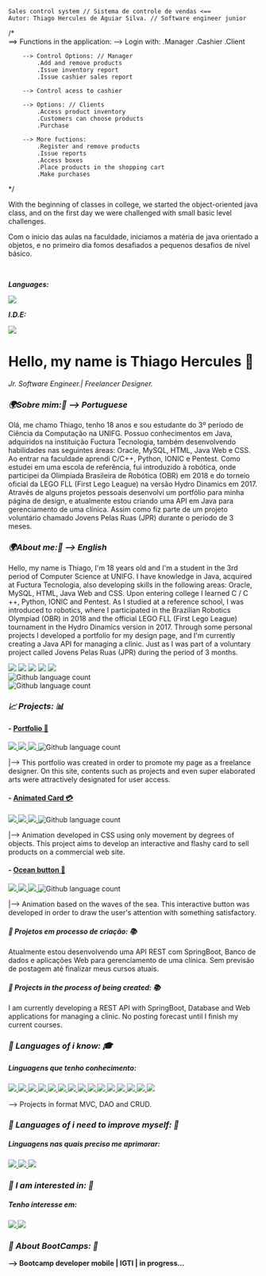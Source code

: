 
	Sales control system // Sistema de controle de vendas <== 
	Autor: Thiago Hercules de Aguiar Silva. // Software engineer junior
/*	
	==> Functions in the application: 
		--> Login with: 
			.Manager
			.Cashier
			.Client
			 
		--> Control Options: // Manager 
			.Add and remove products
			.Issue inventory report
			.Issue cashier sales report
			
		--> Control acess to cashier 
		
		--> Options: // Clients
			.Access product inventory
			.Customers can choose products
			.Purchase
		
		--> More fuctions: 
			.Register and remove products
			.Issue reports
			.Access boxes
			.Place products in the shopping cart
			.Make purchases
		
*/

<p>With the beginning of classes in college, we started the object-oriented java class, and on the first day we were challenged with small basic level challenges.</p>
<p>Com o inicio das aulas na faculdade, iniciamos a matéria de java orientado a objetos, e no primeiro dia fomos desafiados a pequenos desafios de nível básico. </p>
</br> 
<p><em><b>Languages:</b></em> </p>
<a href="#"><img src="https://img.shields.io/badge/Java-E94057?style=for-the-badge&logo=Java&logoColor=white"/>
</a>
<p><em><b>I.D.E:</b></em> </p>
<a href="#"><img src="https://img.shields.io/badge/Eclipse-E94057?style=for-the-badge&logo=Eclipse&logoColor=white"/>
</a>
</br>

<h1><b>Hello, my name is Thiago Hercules 👋</b><i class="fas fa-code"></i></h1>
<p><em>Jr. Software Engineer.| Freelancer Designer. </em></p>

<h3><em><b>🌍Sobre mim:🧠 --> Portuguese</b></em></h3> 
<p>Olá, me chamo Thiago, tenho 18 anos e sou estudante do 3º período de Ciência da Computação na UNIFG. Possuo conhecimentos em Java, adquiridos na instituição Fuctura Tecnologia, também desenvolvendo habilidades nas seguintes áreas: Oracle, MySQL, HTML, Java Web e CSS. Ao entrar na faculdade aprendi C/C++, Python, IONIC e Pentest. Como estudei em uma escola de referência, fui introduzido à robótica, onde participei da Olimpíada Brasileira de Robótica (OBR) em 2018 e do torneio oficial da LEGO FLL (First Lego League) na versão Hydro Dinamics em 2017. Através de alguns projetos pessoais desenvolvi um portfólio para minha página de design, e atualmente estou criando uma API em Java para gerenciamento de uma clínica. Assim como fiz parte de um projeto voluntário chamado Jovens Pelas Ruas (JPR) durante o período de 3 meses.
</p>

<h3><em><b>🌍About me:🧠 --> English</b></em></h3> 
<p>Hello, my name is Thiago, I'm 18 years old and I'm a student in the 3rd period of Computer Science at UNIFG. I have knowledge in Java, acquired at Fuctura Tecnologia, also developing skills in the following areas: Oracle, MySQL, HTML, Java Web and CSS. Upon entering college I learned C / C ++, Python, IONIC and Pentest. As I studied at a reference school, I was introduced to robotics, where I participated in the Brazilian Robotics Olympiad (OBR) in 2018 and the official LEGO FLL (First Lego League) tournament in the Hydro Dinamics version in 2017. Through some personal projects I developed a portfolio for my design page, and I'm currently creating a Java API for managing a clinic. Just as I was part of a voluntary project called Jovens Pelas Ruas (JPR) during the period of 3 months.
</p>

<a href="mailto:thhercules2012@gmail.com"><img src="https://img.shields.io/badge/Gmail-D14836?style=for-the-badge&logo=gmail&logoColor=white"/></a>
<a href="https://www.linkedin.com/in/thiago-hercules-2669901ba/"><img src="https://img.shields.io/badge/LinkedIn-0077B5?style=for-the-badge&logo=linkedin&logoColor=white"/></a>
<a href="https://instagram.com/tdesigner._"><img src="https://img.shields.io/badge/Professional Instagram-ffcbdb?style=for-the-badge&logo=instagram&logoColor=black"/></a>
<a href="https://instagram.com/t.hercules02"><img src="https://img.shields.io/badge/Personal Instagram-ffcbdb?style=for-the-badge&logo=instagram&logoColor=black"/></a>
<a href="https://www.behance.net/thercules/appreciated"><img src="https://img.shields.io/badge/Behance-0077B5?style=for-the-badge&logo=behance&logoColor=white"/></a>
</br> 
![Github language count](https://img.shields.io/github/followers/Thercules?style=social)
</br>
![Github language count](https://img.shields.io/github/stars/Thercules?style=social)

<h3><em><b>📈 Projects: 📊</b></em></h3> 

#### - [Portfolio 📲](https://github.com/Thercules/PortfolioTdesigner) 
<a href="#"><img src="https://img.shields.io/badge/JavaScript-E94057?style=for-the-badge&logo=Javascript&logoColor=white"/>
</a>
<a href="#"><img src="https://img.shields.io/badge/HTML5-E94057?style=for-the-badge&logo=Html5&logoColor=white"/>
</a>
<a href="#"><img src="https://img.shields.io/badge/CSS3-E94057?style=for-the-badge&logo=Css3&logoColor=white"/>
</a>
![Github language count](https://img.shields.io/github/languages/count/Thercules/PortfolioTdesigner)
</br>
<p> |--> This portfolio was created in order to promote my page as a freelance designer. On this site, contents such as projects and even super elaborated arts were attractively designated for user access. </p>

#### - [Animated Card 💳](https://github.com/Thercules/CartaoVendasAnimado)
<a href="#"><img src="https://img.shields.io/badge/JavaScript-E94057?style=for-the-badge&logo=Javascript&logoColor=white"/>
</a>
<a href="#"><img src="https://img.shields.io/badge/HTML5-E94057?style=for-the-badge&logo=Html5&logoColor=white"/>
</a>
<a href="#"><img src="https://img.shields.io/badge/CSS3-E94057?style=for-the-badge&logo=Css3&logoColor=white"/>
</a>
![Github language count](https://img.shields.io/github/languages/count/Thercules/PortfolioTdesigner)
<p> |--> Animation developed in CSS using only movement by degrees of objects. This project aims to develop an interactive and flashy card to sell products on a commercial web site. </p>

#### - [Ocean button 🌊](https://github.com/Thercules/BotaoAnimacaoAgua)
<a href="#"><img src="https://img.shields.io/badge/JavaScript-E94057?style=for-the-badge&logo=Javascript&logoColor=white"/>
</a>
<a href="#"><img src="https://img.shields.io/badge/HTML5-E94057?style=for-the-badge&logo=Html5&logoColor=white"/>
</a>
<a href="#"><img src="https://img.shields.io/badge/CSS3-E94057?style=for-the-badge&logo=Css3&logoColor=white"/>
</a>
![Github language count](https://img.shields.io/github/languages/count/Thercules/PortfolioTdesigner)
<p> |--> Animation based on the waves of the sea. This interactive button was developed in order to draw the user's attention with something satisfactory. </p>

<h4><em><b> 🔶 Projetos em processo de criação: 📚</em></b></h4>
<p> Atualmente estou desenvolvendo uma API REST com SpringBoot, Banco de dados e aplicações Web para gerenciamento de uma clínica. Sem previsão de postagem até finalizar meus cursos atuais.</p> 

<h4><em><b> 🔶 Projects in the process of being created: 📚</em></b></h4>
<p> I am currently developing a REST API with SpringBoot, Database and Web applications for managing a clinic. No posting forecast until I finish my current courses. </p>

<h3><em><b> 🔹 Languages of i know: 🎓</b></em></h3> 
<h5><em><b>Linguagens que tenho conhecimento:  </em></b></h5>
<a href="#"><img src="https://img.shields.io/badge/Java-E94057?style=for-the-badge&logo=Java&logoColor=white"/>
</a>
<a href="#"><img src="https://img.shields.io/badge/MySQL-E94057?style=for-the-badge&logo=Mysql&logoColor=white"/>
</a>
<a href="#"><img src="https://img.shields.io/badge/SQL server-E94057?style=for-the-badge&logo=Mysql&logoColor=white"/>
</a>
<a href="#"><img src="https://img.shields.io/badge/JSF-E94057?style=for-the-badge&logo=Java&logoColor=white"/>
</a> 
<a href="#"><img src="https://img.shields.io/badge/JPA-E94057?style=for-the-badge&logo=Java&logoColor=white"/>
</a>
<a href="#"><img src="https://img.shields.io/badge/JSP-E94057?style=for-the-badge&logo=Java&logoColor=white"/>
</a>
<a href="#"><img src="https://img.shields.io/badge/JDBC-E94057?style=for-the-badge&logo=Java&logoColor=white"/>
</a>
<a href="#"><img src="https://img.shields.io/badge/Servlets-E94057?style=for-the-badge&logo=Java&logoColor=white"/>
</a>
<a href="#"><img src="https://img.shields.io/badge/Maven-E94057?style=for-the-badge&logo=Apache&logoColor=white"/>
</a>
<a href="#"><img src="https://img.shields.io/badge/SpringBoot-E94057?style=for-the-badge&logo=Spring&logoColor=white"/>
</a>
<a href="#"><img src="https://img.shields.io/badge/JWT-E94057?style=for-the-badge&logo=json&logoColor=white"/>
</a>
<a href="#"><img src="https://img.shields.io/badge/JavaScript-E94057?style=for-the-badge&logo=Javascript&logoColor=white"/>
</a>
<a href="#"><img src="https://img.shields.io/badge/Bootstrap-E94057?style=for-the-badge&logo=Bootstrap&logoColor=white"/>
</a>
<a href="#"><img src="https://img.shields.io/badge/HTML5-E94057?style=for-the-badge&logo=Html5&logoColor=white"/>
</a>
<a href="#"><img src="https://img.shields.io/badge/CSS3-E94057?style=for-the-badge&logo=Css3&logoColor=white"/>
</a>
<p> --> Projects in format MVC, DAO and CRUD.</p>

<h3><em><b> 🔹 Languages of i need to improve myself: 😬</b></em></h3>
<h5><em><b>Linguagens nas quais preciso me aprimorar:  </em></b></h5>

<a href="#"><img src="https://img.shields.io/badge/Oracle-E94057?style=for-the-badge&logo=Oracle&logoColor=white"/>
</a>
<a href="#"><img src="https://img.shields.io/badge/ReactJS-E94057?style=for-the-badge&logo=React&logoColor=white"/>
</a> 
<a href="#"><img src="https://img.shields.io/badge/Angular-E94057?style=for-the-badge&logo=Angular&logoColor=white"/>
</a>

<h3><em><b> 🔹 I am interested in: 🧐</em><b></h3> 
<h5><em><b>Tenho interesse em: </em></b></h5>
<a href="#"><img src="https://img.shields.io/badge/Flutter-E94057?style=for-the-badge&logo=Flutter&logoColor=white"/>
</a>
<a href="#"><img src="https://img.shields.io/badge/React Native-E94057?style=for-the-badge&logo=React&logoColor=white"/>
</a>
<h3><em><b> 🔶 About BootCamps: 🚀</em><b></h3> 
<p> --> Bootcamp developer mobile | IGTI | in progress... </p>
